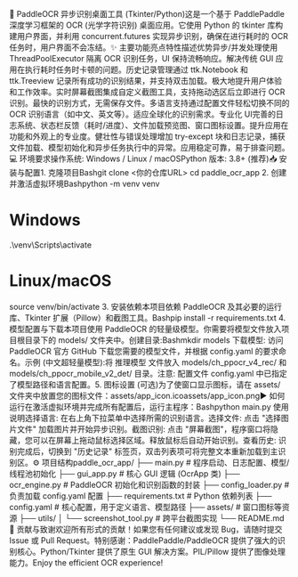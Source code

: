 🚀 PaddleOCR 异步识别桌面工具 (Tkinter/Python)这是一个基于 PaddlePaddle 深度学习框架的 OCR (光学字符识别) 桌面应用。它使用 Python 的 tkinter 库构建用户界面，并利用 concurrent.futures 实现异步识别，确保在进行耗时的 OCR 任务时，用户界面不会冻结。✨ 主要功能亮点特性描述优势异步/并发处理使用 ThreadPoolExecutor 隔离 OCR 识别任务，UI 保持流畅响应。解决传统 GUI 应用在执行耗时任务时卡顿的问题。历史记录管理通过 ttk.Notebook 和 ttk.Treeview 记录所有成功的识别结果，并支持双击加载。极大地提升用户体验和工作效率。实时屏幕截图集成自定义截图工具，支持拖动选区后立即进行 OCR 识别。最快的识别方式，无需保存文件。多语言支持通过配置文件轻松切换不同的 OCR 识别语言（如中文、英文等）。适应全球化的识别需求。专业化 UI完善的日志系统、状态栏反馈（耗时/进度）、文件加载预览图、窗口图标设置。提升应用在功能和外观上的专业度。健壮性与错误处理增加 try-except 块和日志记录，捕获文件加载、模型初始化和异步任务执行中的异常。应用稳定可靠，易于排查问题。💻 环境要求操作系统: Windows / Linux / macOSPython 版本: 3.8+ (推荐)📥 安装与配置1. 克隆项目Bashgit clone <你的仓库URL>
cd paddle_ocr_app
2. 创建并激活虚拟环境Bashpython -m venv venv
# Windows
.\venv\Scripts\activate
# Linux/macOS
source venv/bin/activate
3. 安装依赖本项目依赖 PaddleOCR 及其必要的运行库、Tkinter 扩展（Pillow）和截图工具。Bashpip install -r requirements.txt
4. 模型配置与下载本项目使用 PaddleOCR 的轻量级模型。你需要将模型文件放入项目根目录下的 models/ 文件夹中。创建目录:Bashmkdir models
下载模型: 访问 PaddleOCR 官方 GitHub 下载您需要的模型文件，并根据 config.yaml 的要求命名。示例 (中文超轻量模型):将 推理模型 文件放入 models/ch_ppocr_v4_rec/ 和 models/ch_ppocr_mobile_v2_det/ 目录。注意: 配置文件 config.yaml 中已指定了模型路径和语言配置。5. 图标设置 (可选)为了使窗口显示图标，请在 assets/ 文件夹中放置您的图标文件：assets/app_icon.icoassets/app_icon.png▶️ 如何运行在激活虚拟环境并完成所有配置后，运行主程序：Bashpython main.py
使用说明选择语言: 在右上角下拉菜单中选择所需的识别语言。选择文件: 点击 "选择图片文件" 加载图片并开始异步识别。截图识别: 点击 "屏幕截图"，程序窗口将隐藏，您可以在屏幕上拖动鼠标选择区域。释放鼠标后自动开始识别。查看历史: 识别完成后，切换到 "历史记录" 标签页，双击列表项可将完整文本重新加载到主识别区。⚙️ 项目结构paddle_ocr_app/
├── main.py                 # 程序启动、日志配置、模型/线程池初始化
├── gui_app.py              # 核心 GUI 逻辑 (OcrApp 类)
├── ocr_engine.py           # PaddleOCR 初始化和识别函数的封装
├── config_loader.py        # 负责加载 config.yaml 配置
├── requirements.txt        # Python 依赖列表
├── config.yaml             # 核心配置，用于定义语言、模型路径
├── assets/                 # 窗口图标等资源
├── utils/
│   └── screenshot_tool.py  # 跨平台截图实现
└── README.md
🤝 贡献与致谢欢迎所有形式的贡献！如果您有任何建议或发现 Bug，请随时提交 Issue 或 Pull Request。特别感谢：PaddlePaddle/PaddleOCR 提供了强大的识别核心。Python/Tkinter 提供了原生 GUI 解决方案。PIL/Pillow 提供了图像处理能力。Enjoy the efficient OCR experience!